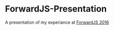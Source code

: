 # ForwardJS-Presentation

A presentation of my experiance at [ForwardJS 2016](https://forwardjs.com/)
